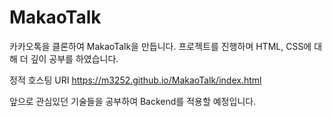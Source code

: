 # MakaoTalk

카카오톡을 클론하여 MakaoTalk을 만듭니다.
프로젝트를 진행하며 HTML, CSS에 대해 더 깊이 공부를 하였습니다.

정적 호스팅 URI
https://m3252.github.io/MakaoTalk/index.html

앞으로 관심있던 기술들을 공부하여 Backend를 적용할 예정입니다.

